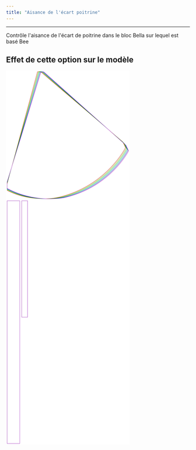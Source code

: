 ```yaml
---
title: "Aisance de l'écart poitrine"
---
```


***

Contrôle l'aisance de l'écart de poitrine dans le bloc Bella sur lequel est basé Bee

## Effet de cette option sur le modèle

![Cette image montre l'effet de cette option en superposant plusieurs variantes qui ont une valeur différente pour cette option](bee_bustspanease_sample.svg "Effet de cette option sur le modèle")
